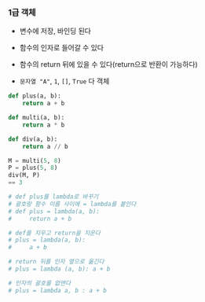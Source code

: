 

### 1급 객체

- 변수에 저장, 바인딩 된다
- 함수의 인자로 들어갈 수 있다
- 함수의 return 뒤에 있을 수 있다(return으로 반환이 가능하다)

- `문자열 "A"`, `1`, `[]`, `True` 다 객체

```python
def plus(a, b):
    return a + b

def multi(a, b):
    return a * b

def div(a, b):
    return a // b

M = multi(5, 8)
P = plus(5, 8)
div(M, P)
== 3

# def plus를 lambda로 바꾸기
# 괄호랑 함수 이름 사이에 = lambda를 붙인다
# def plus = lambda(a, b):
#     return a + b

# def를 지우고 return을 지운다
# plus = lambda(a, b):
#     a + b

# return 뒤를 인자 옆으로 옮긴다
# plus = lambda (a, b): a + b

# 인자의 괄호를 없앤다
# plus = lambda a, b : a + b
```

